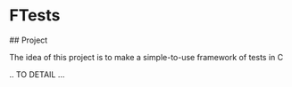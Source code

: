# FTests

## Project

The idea of this project is to make a simple-to-use framework of tests in C

.. TO DETAIL ...

